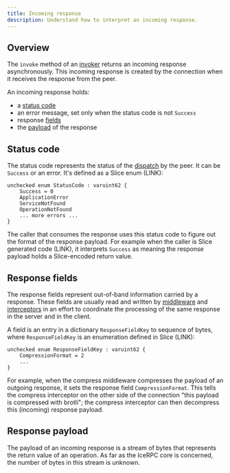 ```yaml
---
title: Incoming response
description: Understand how to interpret an incoming response.
---
```


## Overview

The `invoke` method of an [invoker](invocation-pipeline#the-invoker-abstraction) returns an incoming response
asynchronously. This incoming response is created by the connection when it receives the response from the peer.

An incoming response holds:

- a [status code](#status-code)
- an error message, set only when the status code is not `Success`
- response [fields](#response-fields)
- the [payload](#response-payload) of the response

## Status code

The status code represents the status of the [dispatch](../dispatch/dispatch-pipeline#definition) by the peer. It can be
`Success` or an error. It's defined as a Slice enum (LINK):

```slice
unchecked enum StatusCode : varuint62 {
    Success = 0
    ApplicationError
    ServiceNotFound
    OperationNotFound
    ... more errors ...
}
```

The caller that consumes the response uses this status code to figure out the format of the response payload. For
example when the caller is Slice generated code (LINK), it interprets `Success` as meaning the response payload holds a
Slice-encoded return value.

## Response fields

The response fields represent out-of-band information carried by a response. These fields are usually read and written
by [middleware](../dispatch/middleware) and [interceptors](interceptor) in an effort to coordinate the processing of the
same response in the server and in the client.

A field is an entry in a dictionary `ResponseFieldKey` to sequence of bytes, where `ResponseFieldKey` is an enumeration
defined in Slice (LINK):

```slice
unchecked enum ResponseFieldKey : varuint62 {
    CompressionFormat = 2
    ...
}
```

For example, when the compress middleware compresses the payload of an outgoing response, it sets the response field
`CompressionFormat`. This tells the compress interceptor on the other side of the connection "this payload is compressed
with brotli"; the compress interceptor can then decompress this (incoming) response payload.

## Response payload

The payload of an incoming response is a stream of bytes that represents the return value of an operation. As far as the
IceRPC core is concerned, the number of bytes in this stream is unknown.
